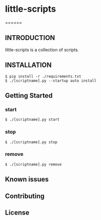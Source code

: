 # little-scripts
======

## INTRODUCTION
little-scripts is a collection of scripts.


## INSTALLATION
```
$ pip install -r ./requirements.txt
$ ./[scriptname].py --startup auto install
```

## Getting Started
### start
```
$ ./[scriptname].py start
```

### stop
```
$ ./[scriptname].py stop
```

### remove
```
$ ./[scriptname].py remove
```

## Known issues

## Contributing

## License
